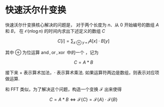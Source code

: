 # 快速沃尔什变换

快速沃尔什变换核心解决的问题是，
对于两个长度为 $n$、从 $0$
开始编号的数组 $A$ 和 $B$，
在 $\mathcal{O}(n\log{n})$
的时间内求出下述定义的数组 $C$

$$C[i] = \sum_{x \oplus y \, = \, i}{A[x] \cdot B[y]}$$

其中 $\oplus$ 为位运算 $\operatorname{and}, \operatorname{or}, \operatorname{xor}$ 中的一个 ，记为

$$C = A * B$$

接下来 $+$ 表示算术加法，$\cdot$ 表示算术乘法.
如果运算符两边是数组，则表示对应项做运算.

和 FFT 类似，为了解决这个问题，构造一个变换 $\mathcal{F}$ 出来使得

$$
C = A * B
\Longleftrightarrow
\mathcal{F}\{C\} = \mathcal{F}\{A\} \cdot \mathcal{F}\{B\}
$$
